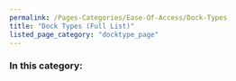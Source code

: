 ```yaml
---
permalink: /Pages-Categories/Ease-Of-Access/Dock-Types
title: "Dock Types (Full List)"
listed_page_category: "docktype_page"
---
```


### In this category:
